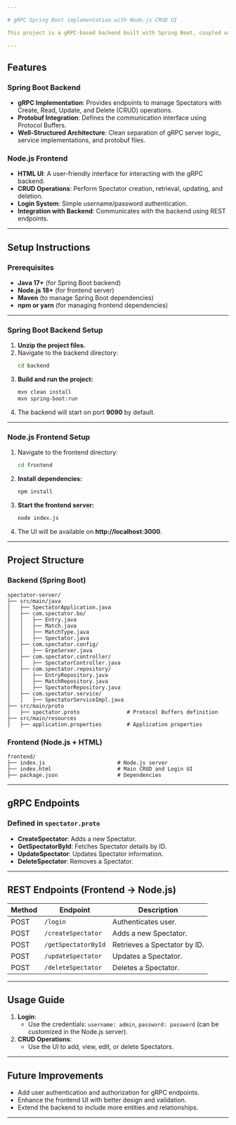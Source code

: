 ```yaml
---

# gRPC Spring Boot implementation with Node.js CRUD UI

This project is a gRPC-based backend built with Spring Boot, coupled with a Node.js application that provides a CRUD-based user interface for managing Spectators. The system also includes a basic login feature for authentication.

---
```


## Features

### Spring Boot Backend
- **gRPC Implementation**: Provides endpoints to manage Spectators with Create, Read, Update, and Delete (CRUD) operations.
- **Protobuf Integration**: Defines the communication interface using Protocol Buffers.
- **Well-Structured Architecture**: Clean separation of gRPC server logic, service implementations, and protobuf files.

### Node.js Frontend
- **HTML UI**: A user-friendly interface for interacting with the gRPC backend.
- **CRUD Operations**: Perform Spectator creation, retrieval, updating, and deletion.
- **Login System**: Simple username/password authentication.
- **Integration with Backend**: Communicates with the backend using REST endpoints.

---

## Setup Instructions

### Prerequisites
- **Java 17+** (for Spring Boot backend)
- **Node.js 18+** (for frontend server)
- **Maven** (to manage Spring Boot dependencies)
- **npm or yarn** (for managing frontend dependencies)

---

### Spring Boot Backend Setup

1. **Unzip the project files.**
2. Navigate to the backend directory:
   ```bash
   cd backend
   ```
3. **Build and run the project:**
   ```bash
   mvn clean install
   mvn spring-boot:run
   ```
4. The backend will start on port **9090** by default.

---

### Node.js Frontend Setup

1. Navigate to the frontend directory:
   ```bash
   cd frontend
   ```
2. **Install dependencies:**
   ```bash
   npm install
   ```
3. **Start the frontend server:**
   ```bash
   node index.js
   ```
4. The UI will be available on **http://localhost:3000**.

---

## Project Structure

### Backend (Spring Boot)
```
spectator-server/
├── src/main/java
│   ├── SpectatorApplication.java
│   ├── com.spectator.bo/
│   │   ├── Entry.java 
│   │   ├── Match.java
│   │   ├── MatchType.java
│   │   ├── Spectator.java 
│   ├── com.spectator.config/
│   │   ├── GrpeServer.java 
│   ├── com.spectator.controller/
│   │   ├── SpectatorController.java 
│   ├── com.spectator.repository/
│   │   ├── EntryRepository.java 
│   │   ├── MatchRepository.java
│   │   ├── SpectatorRepository.java 
│   ├── com.spectator.service/
│   │   ├── SpectatorServiceImpl.java 
├── src/main/proto
│   ├── spectator.proto               # Protocol Buffers definition
├── src/main/resources
│   ├── application.properties        # Application properties

```

### Frontend (Node.js + HTML)
```
frontend/
├── index.js                       # Node.js server
├── index.html                     # Main CRUD and Login UI
├── package.json                   # Dependencies
```

---

## gRPC Endpoints

### Defined in `spectator.proto`
- **CreateSpectator**: Adds a new Spectator.
- **GetSpectatorById**: Fetches Spectator details by ID.
- **UpdateSpectator**: Updates Spectator information.
- **DeleteSpectator**: Removes a Spectator.

---

## REST Endpoints (Frontend -> Node.js)

| Method | Endpoint              | Description                  |
|--------|-----------------------|------------------------------|
| POST   | `/login`              | Authenticates user.          |
| POST   | `/createSpectator`    | Adds a new Spectator.        |
| POST   | `/getSpectatorById`   | Retrieves a Spectator by ID. |
| POST   | `/updateSpectator`    | Updates a Spectator.         |
| POST   | `/deleteSpectator`    | Deletes a Spectator.         |

---

## Usage Guide

1. **Login**:
    - Use the credentials: `username: admin`, `password: password` (can be customized in the Node.js server).
2. **CRUD Operations**:
    - Use the UI to add, view, edit, or delete Spectators.

---

## Future Improvements
- Add user authentication and authorization for gRPC endpoints.
- Enhance the frontend UI with better design and validation.
- Extend the backend to include more entities and relationships.

---
